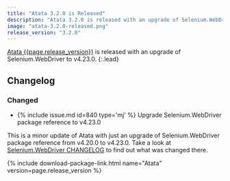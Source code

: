 ```yaml
---
title: "Atata 3.2.0 is Released"
description: "Atata 3.2.0 is released with an upgrade of Selenium.WebDriver to v4.23.0."
image: "atata-3.2.0-released.png"
release_version: "3.2.0"
---
```


[Atata {{page.release_version}}](https://www.nuget.org/packages/Atata/{{page.release_version}})
is released with an upgrade of Selenium.WebDriver to v4.23.0.
{:.lead}

<!--more-->

## Changelog

### Changed

- {% include issue.md id=840 type='mj' %} Upgrade Selenium.WebDriver package reference to v4.23.0

This is a minor update of Atata with just an upgrade of Selenium.WebDriver package reference from v4.20.0 to v4.23.0.
Take a look at [Selenium.WebDriver CHANGELOG](https://github.com/SeleniumHQ/selenium/blob/trunk/dotnet/CHANGELOG)
to find out what was changed there.

{% include download-package-link.html name="Atata" version=page.release_version %}
